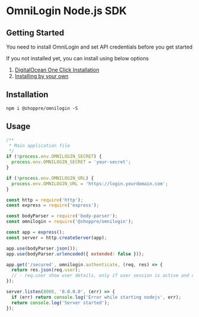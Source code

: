 # OmniLogin Node.js SDK

## Getting Started

You need to install OmniLogin and set API credentials before you get started

If you not installed yet, you can install using below options

1. [DigitalOcean One Click Installation](https://marketplace.digitalocean.com/apps/caprover?action=deploy&refcode=27013eb71a06)  
2. [Installing by your own](https://github.com/shoppre-tech/omnilogin#installing-omnilogin---in-5-minutes)

## Installation

```shell script
npm i @shoppre/omnilogin -S
```

## Usage

```js
/**
 * Main application file
 */
if (!process.env.OMNILOGIN_SECRET) {
  process.env.OMNILOGIN_SECRET = 'your-secret';
}

if (!process.env.OMNILOGIN_URL) {
  process.env.OMNILOGIN_URL = 'https://login.yourdomain.com';
}

const http = require('http');
const express = require('express');

const bodyParser = require('body-parser');
const omnilogin = require('@shoppre/omnilogin');

const app = express();
const server = http.createServer(app);

app.use(bodyParser.json());
app.use(bodyParser.urlencoded({ extended: false }));

app.get('/secured', omnilogin.authenticate, (req, res) => {
  return res.json(req.user);
  // - req.user show user details, only if user session is active and url is secured by OmniLogin
});

server.listen(8000, '0.0.0.0', (err) => {
  if (err) return console.log('Error while starting nodejs', err);
  return console.log('Server started');
});
```
